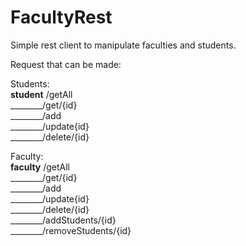 # FacultyRest

Simple rest client to manipulate faculties and students.

Request that can be made:<br />

Students:<br />
<b>student</b> /getAll<br />
________/get/{id}<br />
________/add<br />
________/update{id}<br />
________/delete/{id}<br />

Faculty:<br />
<b>faculty</b> /getAll<br />
________/get/{id}<br />
________/add<br />
________/update{id}<br />
________/delete/{id}<br />
________/addStudents/{id}<br />
________/removeStudents/{id}	<br />
